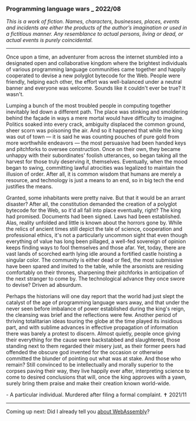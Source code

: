 ### Programming language wars _ 2022/08

*This is a work of fiction. Names, characters, businesses, places, events and incidents are either the products of the author’s imagination or used in a fictitious manner. Any resemblance to actual persons, living or dead, or actual events is purely coincidental.*

---

Once upon a time, an adventurer from across the internet stumbled into a designated open and collaborative kingdom where the brightest individuals of various programming language communities came together and happily cooperated to devise a new polyglot bytecode for the Web. People were friendly, helping each other, the effort was well-balanced under a neutral banner and everyone was welcome. Sounds like it couldn't ever be true? It wasn't.

Lumping a bunch of the most troubled people in computing together inevitably led down a different path. The place was stinking and smoldering behind the façade in ways a mere mortal would have difficulty to imagine. Politics soaked into every crack, ambiguity displaced the common ground, sheer scorn was poisoning the air. And so it happened that while the king was out of town — it is said he was counting pouches of pure gold from more worthwhile endeavors — the most persuasive had been handed keys and pitchforks to oversee construction. Once on their own, they became unhappy with their subordinates' foolish utterances, so began taking all the harvest for those truly deserving it, themselves. Eventually, when the mood began to swing, committing lawful atrocities was legalized to maintain the illusion of order. After all, it is common wisdom that humans are merely a resource, and technology is just a means to an end, so in big tech the end justifies the means.

Granted, some inhabitants were pretty naive. But that it would be an arrant disaster? After all, the constitution demanded the creation of a polyglot bytecode for the Web, so it'd all fall into place eventually, right? The king had promised. Documents had been signed. Laws had been established. Alas, reality unfolded and little is known about the horrors gone by. While the relics of ancient times still depict the tale of science, cooperation and professional ethics, it's not a particularly uncommon sight that even though everything of value has long been pillaged, a well-fed sovereign of opinion keeps finding ways to fool themselves and those afar. Yet, today, there are vast lands of scorched earth lying idle around a fortified castle hoisting a singular color. The community is either dead or fled, the most submissive have been spared and invited to the table, while the arsonists are residing comfortably on their thrones, sharpening their pitchforks in anticipation of the next stranger to come by. The technological advance they once swore to devise? Driven ad absurdum.

Perhaps the historians will one day report that the world had just slept the catalyst of the age of programming language wars away, and that under the never seen before imbalance of power established during the king's reign, the cleansing was brief and the reflections were few. Another period of thriving totalitarian ideas touring the globe at the time played its insidious part, and with sublime advances in effective propagation of information there was barely a protest to discern. Almost quietly, people once giving their everything for the cause were backstabbed and slaughtered, those standing next to them regarded their misery just, as their former peers had offended the obscure god invented for the occasion or otherwise committed the blunder of pointing out what was at stake. And those who remain? Still convinced to be intellectually and morally superior to the corpses paving their way, they live happily ever after, interpreting science to come to desired conclusions that will, once the king approves with a yawn, surely bring them praise and make their creation known world-wide.

\- A particular individual. Murdered after filing a formal complaint. ✝ 2021/11

---

Coming up next: Did I already tell you [about WebAssembly](https://www.assemblyscript.org/standards-objections.html)?
